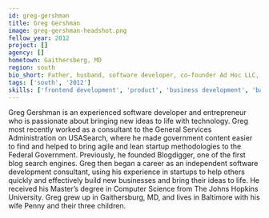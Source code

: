 ```yaml
---
id: greg-gershman
title: Greg Gershman
image: greg-gershman-headshot.png
fellow_year: 2012
project: []
agency: []
hometown: Gaithersberg, MD
region: south
bio_short: Father, husband, software developer, co-founder Ad Hoc LLC, HealthCare.gov rescue, MyUSA (Round 1). Live band karaoke singer.
tags: ['south', '2012']
skills: ['frontend development', 'product', 'business development', 'backend development', 'digital']
---
```


Greg Gershman is an experienced software developer and entrepreneur who is passionate about bringing new ideas to life with technology. Greg most recently worked as a consultant to the General Services Administration on USASearch, where he made government content easier to find and helped to bring agile and lean startup methodologies to the Federal Government.  Previously, he founded Blogdigger, one of the first blog search engines. Greg then began a career as an independent software development consultant, using his experience in startups to help others quickly and effectively build new businesses and bring their ideas to life. He received his Master’s degree in Computer Science from The Johns Hopkins University. Greg grew up in Gaithersburg, MD, and lives in Baltimore with his wife Penny and their three children.
